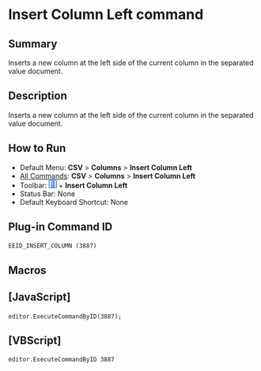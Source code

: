 # Insert Column Left command

## Summary

Inserts a new column at the left side of the current column in the separated value document.

## Description

Inserts a new column at the left side of the current column in the separated value document.

## How to Run

- Default Menu: **CSV** \> **Columns** \> **Insert Column Left**
- [All Commands](../tools/all_commands): **CSV** \> **Columns** \> **Insert Column Left**
- Toolbar: ![](../../images/columns_separators.gif) \+ **Insert Column Left**
- Status Bar: None
- Default Keyboard Shortcut: None

## Plug-in Command ID

```
EEID_INSERT_COLUMN (3887)
```

## Macros

## \[JavaScript\]

```
editor.ExecuteCommandByID(3887);
```

## \[VBScript\]

```
editor.ExecuteCommandByID 3887
```
